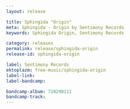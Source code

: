 ```yaml
---
layout: release

title: Sphingida "Origin"
meta: Sphingida - Origin by Sentimony Records
keywords: Sphingida Origin, Sentimony Records

category: releases
permalink: release/sphingida-origin
release-id: sphingida-origin

label: Sentimony Records
ektoplazm: free-music/sphingida-origin
label-link: 
label-bandcamp: 

bandcamp-album: 728290111
bandcamp-track: 
---
```


